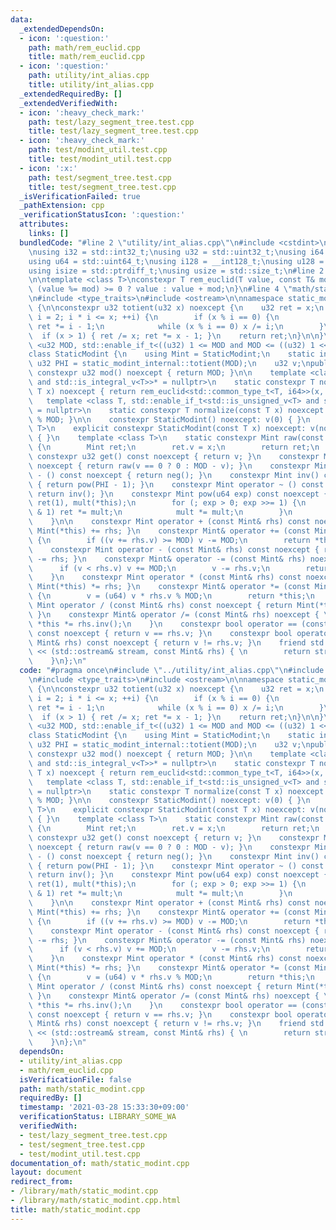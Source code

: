 ```yaml
---
data:
  _extendedDependsOn:
  - icon: ':question:'
    path: math/rem_euclid.cpp
    title: math/rem_euclid.cpp
  - icon: ':question:'
    path: utility/int_alias.cpp
    title: utility/int_alias.cpp
  _extendedRequiredBy: []
  _extendedVerifiedWith:
  - icon: ':heavy_check_mark:'
    path: test/lazy_segment_tree.test.cpp
    title: test/lazy_segment_tree.test.cpp
  - icon: ':heavy_check_mark:'
    path: test/modint_util.test.cpp
    title: test/modint_util.test.cpp
  - icon: ':x:'
    path: test/segment_tree.test.cpp
    title: test/segment_tree.test.cpp
  _isVerificationFailed: true
  _pathExtension: cpp
  _verificationStatusIcon: ':question:'
  attributes:
    links: []
  bundledCode: "#line 2 \"utility/int_alias.cpp\"\n#include <cstdint>\n#include <cstddef>\n\
    \nusing i32 = std::int32_t;\nusing u32 = std::uint32_t;\nusing i64 = std::int64_t;\n\
    using u64 = std::uint64_t;\nusing i128 = __int128_t;\nusing u128 = __uint128_t;\n\
    using isize = std::ptrdiff_t;\nusing usize = std::size_t;\n#line 2 \"math/rem_euclid.cpp\"\
    \n\ntemplate <class T>\nconstexpr T rem_euclid(T value, const T& mod) {\n    return\
    \ (value %= mod) >= 0 ? value : value + mod;\n}\n#line 4 \"math/static_modint.cpp\"\
    \n#include <type_traits>\n#include <ostream>\n\nnamespace static_modint_internal\
    \ {\n\nconstexpr u32 totient(u32 x) noexcept {\n    u32 ret = x;\n    for (u32\
    \ i = 2; i * i <= x; ++i) {\n        if (x % i == 0) {\n            ret /= i;\
    \ ret *= i - 1;\n            while (x % i == 0) x /= i;\n        }\n    }\n  \
    \  if (x > 1) { ret /= x; ret *= x - 1; }\n    return ret;\n}\n\n}\n\ntemplate\
    \ <u32 MOD, std::enable_if_t<((u32) 1 <= MOD and MOD <= ((u32) 1 << 31))>* = nullptr>\n\
    class StaticModint {\n    using Mint = StaticModint;\n    static inline constexpr\
    \ u32 PHI = static_modint_internal::totient(MOD);\n    u32 v;\npublic:\n    static\
    \ constexpr u32 mod() noexcept { return MOD; }\n\n    template <class T, std::enable_if_t<std::is_signed_v<T>\
    \ and std::is_integral_v<T>>* = nullptr>\n    static constexpr T normalize(const\
    \ T x) noexcept { return rem_euclid<std::common_type_t<T, i64>>(x, MOD); }\n \
    \   template <class T, std::enable_if_t<std::is_unsigned_v<T> and std::is_integral_v<T>>*\
    \ = nullptr>\n    static constexpr T normalize(const T x) noexcept { return x\
    \ % MOD; }\n\n    constexpr StaticModint() noexcept: v(0) { }\n    template <class\
    \ T>\n    explicit constexpr StaticModint(const T x) noexcept: v(normalize(x))\
    \ { }\n    template <class T>\n    static constexpr Mint raw(const T x) noexcept\
    \ {\n        Mint ret;\n        ret.v = x;\n        return ret;\n    }\n\n   \
    \ constexpr u32 get() const noexcept { return v; }\n    constexpr Mint neg() const\
    \ noexcept { return raw(v == 0 ? 0 : MOD - v); }\n    constexpr Mint operator\
    \ - () const noexcept { return neg(); }\n    constexpr Mint inv() const noexcept\
    \ { return pow(PHI - 1); }\n    constexpr Mint operator ~ () const noexcept {\
    \ return inv(); }\n    constexpr Mint pow(u64 exp) const noexcept {\n        Mint\
    \ ret(1), mult(*this);\n        for (; exp > 0; exp >>= 1) {\n            if (exp\
    \ & 1) ret *= mult;\n            mult *= mult;\n        }\n        return ret;\n\
    \    }\n\n    constexpr Mint operator + (const Mint& rhs) const noexcept { return\
    \ Mint(*this) += rhs; }\n    constexpr Mint& operator += (const Mint& rhs) noexcept\
    \ {\n        if ((v += rhs.v) >= MOD) v -= MOD;\n        return *this;\n    }\n\
    \    constexpr Mint operator - (const Mint& rhs) const noexcept { return Mint(*this)\
    \ -= rhs; }\n    constexpr Mint& operator -= (const Mint& rhs) noexcept {\n  \
    \      if (v < rhs.v) v += MOD;\n        v -= rhs.v;\n        return *this;\n\
    \    }\n    constexpr Mint operator * (const Mint& rhs) const noexcept { return\
    \ Mint(*this) *= rhs; }\n    constexpr Mint& operator *= (const Mint& rhs) noexcept\
    \ {\n        v = (u64) v * rhs.v % MOD;\n        return *this;\n    }\n    constexpr\
    \ Mint operator / (const Mint& rhs) const noexcept { return Mint(*this) /= rhs;\
    \ }\n    constexpr Mint& operator /= (const Mint& rhs) noexcept { \n        return\
    \ *this *= rhs.inv();\n    }\n    constexpr bool operator == (const Mint& rhs)\
    \ const noexcept { return v == rhs.v; }\n    constexpr bool operator != (const\
    \ Mint& rhs) const noexcept { return v != rhs.v; }\n    friend std::ostream& operator\
    \ << (std::ostream& stream, const Mint& rhs) { \n        return stream << rhs.v;\n\
    \    }\n};\n"
  code: "#pragma once\n#include \"../utility/int_alias.cpp\"\n#include \"rem_euclid.cpp\"\
    \n#include <type_traits>\n#include <ostream>\n\nnamespace static_modint_internal\
    \ {\n\nconstexpr u32 totient(u32 x) noexcept {\n    u32 ret = x;\n    for (u32\
    \ i = 2; i * i <= x; ++i) {\n        if (x % i == 0) {\n            ret /= i;\
    \ ret *= i - 1;\n            while (x % i == 0) x /= i;\n        }\n    }\n  \
    \  if (x > 1) { ret /= x; ret *= x - 1; }\n    return ret;\n}\n\n}\n\ntemplate\
    \ <u32 MOD, std::enable_if_t<((u32) 1 <= MOD and MOD <= ((u32) 1 << 31))>* = nullptr>\n\
    class StaticModint {\n    using Mint = StaticModint;\n    static inline constexpr\
    \ u32 PHI = static_modint_internal::totient(MOD);\n    u32 v;\npublic:\n    static\
    \ constexpr u32 mod() noexcept { return MOD; }\n\n    template <class T, std::enable_if_t<std::is_signed_v<T>\
    \ and std::is_integral_v<T>>* = nullptr>\n    static constexpr T normalize(const\
    \ T x) noexcept { return rem_euclid<std::common_type_t<T, i64>>(x, MOD); }\n \
    \   template <class T, std::enable_if_t<std::is_unsigned_v<T> and std::is_integral_v<T>>*\
    \ = nullptr>\n    static constexpr T normalize(const T x) noexcept { return x\
    \ % MOD; }\n\n    constexpr StaticModint() noexcept: v(0) { }\n    template <class\
    \ T>\n    explicit constexpr StaticModint(const T x) noexcept: v(normalize(x))\
    \ { }\n    template <class T>\n    static constexpr Mint raw(const T x) noexcept\
    \ {\n        Mint ret;\n        ret.v = x;\n        return ret;\n    }\n\n   \
    \ constexpr u32 get() const noexcept { return v; }\n    constexpr Mint neg() const\
    \ noexcept { return raw(v == 0 ? 0 : MOD - v); }\n    constexpr Mint operator\
    \ - () const noexcept { return neg(); }\n    constexpr Mint inv() const noexcept\
    \ { return pow(PHI - 1); }\n    constexpr Mint operator ~ () const noexcept {\
    \ return inv(); }\n    constexpr Mint pow(u64 exp) const noexcept {\n        Mint\
    \ ret(1), mult(*this);\n        for (; exp > 0; exp >>= 1) {\n            if (exp\
    \ & 1) ret *= mult;\n            mult *= mult;\n        }\n        return ret;\n\
    \    }\n\n    constexpr Mint operator + (const Mint& rhs) const noexcept { return\
    \ Mint(*this) += rhs; }\n    constexpr Mint& operator += (const Mint& rhs) noexcept\
    \ {\n        if ((v += rhs.v) >= MOD) v -= MOD;\n        return *this;\n    }\n\
    \    constexpr Mint operator - (const Mint& rhs) const noexcept { return Mint(*this)\
    \ -= rhs; }\n    constexpr Mint& operator -= (const Mint& rhs) noexcept {\n  \
    \      if (v < rhs.v) v += MOD;\n        v -= rhs.v;\n        return *this;\n\
    \    }\n    constexpr Mint operator * (const Mint& rhs) const noexcept { return\
    \ Mint(*this) *= rhs; }\n    constexpr Mint& operator *= (const Mint& rhs) noexcept\
    \ {\n        v = (u64) v * rhs.v % MOD;\n        return *this;\n    }\n    constexpr\
    \ Mint operator / (const Mint& rhs) const noexcept { return Mint(*this) /= rhs;\
    \ }\n    constexpr Mint& operator /= (const Mint& rhs) noexcept { \n        return\
    \ *this *= rhs.inv();\n    }\n    constexpr bool operator == (const Mint& rhs)\
    \ const noexcept { return v == rhs.v; }\n    constexpr bool operator != (const\
    \ Mint& rhs) const noexcept { return v != rhs.v; }\n    friend std::ostream& operator\
    \ << (std::ostream& stream, const Mint& rhs) { \n        return stream << rhs.v;\n\
    \    }\n};\n"
  dependsOn:
  - utility/int_alias.cpp
  - math/rem_euclid.cpp
  isVerificationFile: false
  path: math/static_modint.cpp
  requiredBy: []
  timestamp: '2021-03-28 15:33:30+09:00'
  verificationStatus: LIBRARY_SOME_WA
  verifiedWith:
  - test/lazy_segment_tree.test.cpp
  - test/segment_tree.test.cpp
  - test/modint_util.test.cpp
documentation_of: math/static_modint.cpp
layout: document
redirect_from:
- /library/math/static_modint.cpp
- /library/math/static_modint.cpp.html
title: math/static_modint.cpp
---
```

